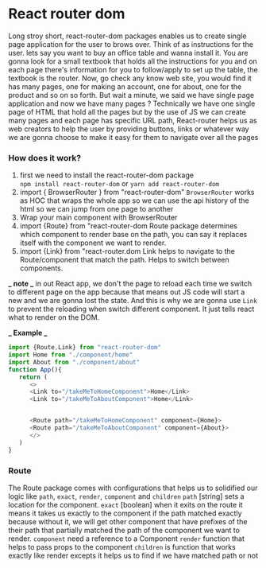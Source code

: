 # React router dom

Long stroy short, react-router-dom packages enables us to create single page application for the user to brows over.
Think of as instructions for the user. lets say you want to buy an office table and wanna install it. You are gonna look for a small textbook that holds all the instructions for you and on each page there's information for you to follow/apply to set up the table, the textbook is the router. Now, go check any know web site, you would find it has many pages, one for making an account, one for about, one for the product and so on so forth. But wait a minute, we said we have single page application and now we have many pages ? Technically we have one single page of HTML that hold all the pages but by the use of JS we can create many pages and each page has specific URL path, React-router helps us as web creators to help the user by providing buttons, links or whatever way we are gonna choose to make it easy for them to navigate over all the pages

### How does it work?

1. first we need to install the react-router-dom package <br />
   `npm install react-router-dom` or `yarn add react-router-dom`
2. import { BrowserRouter } from "react-router-dom"
   `BrowserRouter` works as HOC that wraps the whole app so we can use the api history of the html so we can jump from one page to another
3. Wrap your main component with BrowserRouter
4. import {Route} from "react-router-dom
   Route package determines which component to render base on the path, you can say it replaces itself with the component we want to render.
5. import {Link} from "react-router.dom
   Link helps to navigate to the Route/component that match the path. Helps to switch between components.

**_ note _**
in out React app, we don't the page to reload each time we switch to different page on the app because that means out JS code will start a new and we are gonna lost the state. And this is why we are gonna use `Link` to prevent the reloading when switch different component. It just tells react what to render on the DOM.

**_ Example _**

```js
import {Route,Link} from "react-router-dom"
import Home from "./component/home"
import About from "./component/about"
function App(){
   return (
      <>
      <Link to="/takeMeToHomeComponent">Home</Link>
      <Link to="/takeMeToAboutComponent">Home</Link>


      <Route path="/takeMeToHomeComponent" component={Home}>
      <Route path="/takeMeToAboutComponent" component={About}>
      </>
   )
}
```

### Route

The Route package comes with configurations that helps us to solidified our logic
like `path`, `exact`, `render`, `component` and `children`
`path` [string] sets a location for the component.
`exact` [boolean] when it exits on the route it means it takes us exactly to the component if the path matched exactly because without it, we will get other component that have prefixes of the their path that partially matched the path of the component we want to render.
`component` need a reference to a Component
`render` function that helps to pass props to the component
`children` is function that works exactly like render excepts it helps us to find if we have matched path or not
